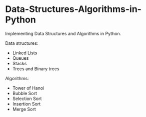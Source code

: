# Data-Structures-Algorithms-in-Python

Implementing Data Structures and Algorithms in Python.

Data structures:
 - Linked Lists
 - Queues
 - Stacks
 - Trees and Binary trees

Algorithms:
 - Tower of Hanoi
 - Bubble Sort
 - Selection Sort
 - Insertion Sort
 - Merge Sort
